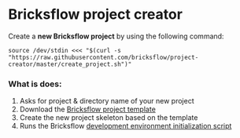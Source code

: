 # Bricksflow project creator

Create a **new Bricksflow project** by using the following command:

```
source /dev/stdin <<< "$(curl -s "https://raw.githubusercontent.com/bricksflow/project-creator/master/create_project.sh")"
```

###  What is does:

1. Asks for project & directory name of your new project 
1. Download the [Bricksflow project template](https://github.com/bricksflow/bricksflow)
1. Create the new project skeleton based on the template
1. Runs the Bricksflow [development environment initialization script](https://github.com/bricksflow/dev-env-init)
